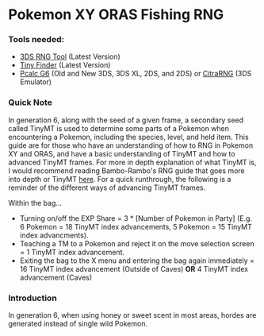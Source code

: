 # Pokemon XY ORAS Fishing RNG

### Tools needed:
* [3DS RNG Tool](https://ci.appveyor.com/project/Bambo-Rambo/3dsrngtool/build/artifacts) (Latest Version)
* [Tiny Finder](https://ci.appveyor.com/project/Bambo-Rambo/tinyfinder/build/artifacts) (Latest Version)
* [Pcalc G6](https://gbatemp.net/threads/pokecalcntr-for-gen-6-the-rng-tool-suite-for-the-3ds.473221/) (Old and New 3DS, 3DS XL, 2DS, and 2DS) or [CitraRNG](https://github.com/Admiral-Fish/CitraRNG/releases) (3DS Emulator)

### Quick Note

In generation 6, along with the seed of a given frame, a secondary seed called TinyMT is used to determine some parts of a Pokemon when encountering a Pokemon, including the species, level, and held item. This guide are for those who have an understanding of how to RNG in Pokemon XY and ORAS, and have a basic understanding of TinyMT and how to advanced TinyMT frames. For more in depth explanation of what TinyMT is, I would recommend reading Bambo-Rambo's RNG guide that goes more into depth or TinyMT [here](https://github.com/Bambo-Rambo/RNG-Guides/blob/main/NormalWild-FS-RNG.md).  For a quick runthrough, the following is a reminder of the different ways of advancing TinyMT frames.

Within the bag...
* Turning on/off the EXP Share = 3 * [Number of Pokemon in Party] (E.g. 6 Pokemon = 18 TinyMT index advancements, 5 Pokemon = 15 TinyMT index advancments).
* Teaching a TM to a Pokemon and reject it on the move selection screen = 1 TinyMT index advancement.
* Exiting the bag to the X menu and entering the bag again immediately = 16 TinyMT index advancement (Outside of Caves) **OR** 4 TinyMT index advancement (Caves)


### Introduction

In generation 6, when using honey or sweet scent in most areas, hordes are generated instead of single wild Pokemon.
